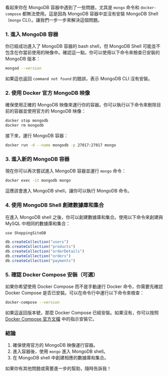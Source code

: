 看起來你在 MongoDB 容器中遇到了一些問題，尤其是 `mongo` 命令和 `docker-compose` 都無法使用。這是因為 MongoDB 容器中並沒有安裝 MongoDB Shell（`mongo` CLI）。讓我們一步一步來解決這個問題。

### 1. 進入 MongoDB 容器

你已經成功進入了 MongoDB 容器的 bash shell，但 MongoDB Shell 可能並不包含在你當前使用的映像中。確認這一點，你可以使用以下命令來檢查已安裝的 MongoDB 版本：

```bash
mongod --version
```

如果這也返回 `command not found` 的錯誤，表示 MongoDB CLI 沒有安裝。

### 2. 使用 Docker 官方 MongoDB 映像

確保使用正確的 MongoDB 映像來運行你的容器。你可以執行以下命令來刪除目前的容器並使用官方的 MongoDB 映像：

```bash
docker stop mongodb
docker rm mongodb
```

接下來，運行 MongoDB 容器：

```bash
docker run -d --name mongodb -p 27017:27017 mongo
```

### 3. 進入新的 MongoDB 容器

現在你可以再次嘗試進入 MongoDB 容器並運行 `mongo` 命令：

```bash
docker exec -it mongodb mongo
```

這應該會進入 MongoDB shell，讓你可以執行 MongoDB 命令。

### 4. 使用 MongoDB Shell 創建數據庫和集合

在進入 MongoDB shell 之後，你可以創建數據庫和集合。使用以下命令來創建與 MySQL 中相同的數據庫和集合：

```javascript
use ShoppingSiteDB

db.createCollection("users")
db.createCollection("products")
db.createCollection("orderDetails")
db.createCollection("orders")
db.createCollection("payments")
```

### 5. 確認 Docker Compose 安裝（可選）

如果你希望使用 Docker Compose 而不是手動運行 Docker 命令，你需要先確認 Docker Compose 是否已安裝。可以在命令行中運行以下命令來檢查：

```bash
docker-compose --version
```

如果這返回版本號，那麼 Docker Compose 已經安裝。如果沒有，你可以按照 [Docker Compose 官方文檔](https://docs.docker.com/compose/install/) 中的指示安裝它。

### 結論

1. 確保使用官方的 MongoDB 映像運行容器。
2. 進入容器後，使用 `mongo` 進入 MongoDB shell。
3. 在 MongoDB shell 中創建相應的數據庫和集合。

如果你有其他問題或需要進一步的幫助，隨時告訴我！